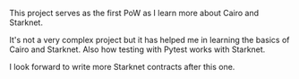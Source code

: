This project serves as the first PoW as I learn more about Cairo and Starknet.

It's not a very complex project but it has helped me in learning the basics of Cairo and Starknet. Also how testing with Pytest works with Starknet.

I look forward to write more Starknet contracts after this one.
